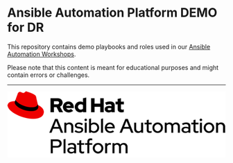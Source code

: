 # Ansible Automation Platform DEMO for DR

This repository contains demo playbooks and roles used in our [Ansible Automation Workshops](https://github.com/ansible/workshops/).

Please note that this content is meant for educational purposes and might contain errors or challenges.

----
![Red Hat Ansible Automation](images/logo-rh-ansible-automation.png)
